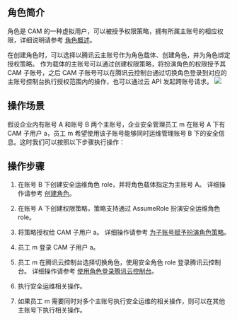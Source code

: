 ## 角色简介
角色是 CAM 的一种虚拟用户，可以被授予权限策略，拥有所属主账号的相应权限，详细说明请参考 [角色概述](https://cloud.tencent.com/document/product/598/19420)。

在创建角色时，可以选择以腾讯云主账号作为角色载体、创建角色，并为角色绑定授权策略。 作为载体的主账号可以通过创建权限策略，将扮演角色的权限授予其 CAM 子账号，之后 CAM 子账号可以在腾讯云控制台通过切换角色登录到对应的主账号控制台执行授权范围内的操作，也可以通过云 API 发起跨账号请求。
![](https://qcloudimg.tencent-cloud.cn/raw/bf0975a68f466130c406075daffc6f9a.png)   

## 操作场景

假设企业内有账号 A 和账号 B 两个主账号，企业安全管理员工 m 在账号 A 下有 CAM 子用户 a，员工 m 希望使用该子账号能够同时运维管理账号 B 下的安全信息。这时我们可以按照以下步骤执行操作：

## 操作步骤
1. 在账号 B 下创建安全运维角色 role，并将角色载体指定为主账号 A。
详细操作请参考 [创建角色](https://cloud.tencent.com/document/product/598/19381)。

2. 在账号 A 下创建权限策略，策略支持通过 AssumeRole 扮演安全运维角色 role。

3. 将策略授权给 CAM 子用户 a。
详细操作请参考 [为子账号赋予扮演角色策略](https://cloud.tencent.com/document/product/598/19422)。

4. 员工 m 登录 CAM 子用户 a。
5. 员工 m 在腾讯云控制台选择切换角色，使用安全角色 role 登录腾讯云控制台。
详细操作请参考 [使用角色登录腾讯云控制台](https://cloud.tencent.com/document/product/598/19419)。

6. 执行安全运维相关操作。

7. 如果员工 m 需要同时对多个主账号执行安全运维的相关操作，则可以在其他主账号下执行相关操作。
